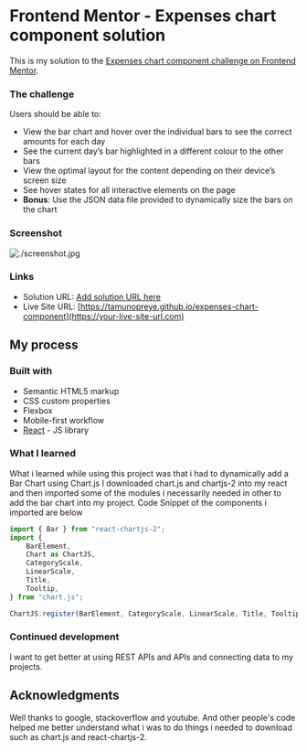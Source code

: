 # Frontend Mentor - Expenses chart component solution

This is my solution to the [Expenses chart component challenge on Frontend Mentor](https://www.frontendmentor.io/challenges/expenses-chart-component-e7yJBUdjwt).

### The challenge

Users should be able to:

-   View the bar chart and hover over the individual bars to see the correct amounts for each day
-   See the current day’s bar highlighted in a different colour to the other bars
-   View the optimal layout for the content depending on their device’s screen size
-   See hover states for all interactive elements on the page
-   **Bonus**: Use the JSON data file provided to dynamically size the bars on the chart

### Screenshot

![./screenshot.jpg]("./src/images/screenshot.png")

### Links

-   Solution URL: [Add solution URL here](https://your-solution-url.com)
-   Live Site URL: [https://tamunopreye.github.io/expenses-chart-component](https://your-live-site-url.com)

## My process

### Built with

-   Semantic HTML5 markup
-   CSS custom properties
-   Flexbox
-   Mobile-first workflow
-   [React](https://reactjs.org/) - JS library

### What I learned

What i learned while using this project was that i had to dynamically add a Bar Chart using Chart.js
I downloaded chart.js and chartjs-2 into my react and then imported some of the modules i necessarily needed in other to add the bar chart into my project. Code Snippet of the components i imported are below

```js
import { Bar } from "react-chartjs-2";
import {
	BarElement,
	Chart as ChartJS,
	CategoryScale,
	LinearScale,
	Title,
	Tooltip,
} from "chart.js";

ChartJS.register(BarElement, CategoryScale, LinearScale, Title, Tooltip);
```

### Continued development

I want to get better at using REST APIs and APIs and connecting data to my projects.

## Acknowledgments

Well thanks to google, stackoverflow and youtube. And other people's code helped me better understand what i was to do things i needed to download such as chart.js and react-chartjs-2.
